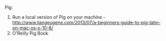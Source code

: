 Pig:

1. Run a local version of Pig on your machine - http://www.liangeugene.com/2013/07/a-beginners-guide-to-pig-latin-on-mac-os-x-10-8/
2. O'Reilly Pig Book
